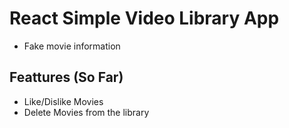 # React Simple Video Library App

* Fake movie information
## Feattures (So Far)
* Like/Dislike Movies
* Delete Movies from the library

